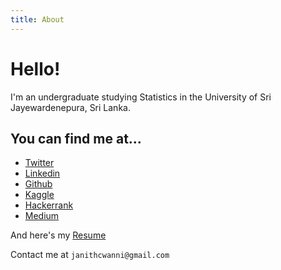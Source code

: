 ```yaml
---
title: About
---
```


# Hello! 

I'm an undergraduate studying Statistics in the University of Sri Jayewardenepura, Sri Lanka. 

## You can find me at...

* [Twitter](https://www.twitter.com/janithcwanni)
* [Linkedin](https://www.linkedin.com/in/janith-wanniarachchi-462851117/)
* [Github](https://www.github.com/janithwanni)
* [Kaggle](https://www.kaggle.com/janithwanni)
* [Hackerrank](https://www.hackerrank.com/janithwanni)
* [Medium](https://medium.com/@r.t.doram)

And here's my [Resume](https://www.bit.ly/janithwannicvstat) 

Contact me at ```janithcwanni@gmail.com```